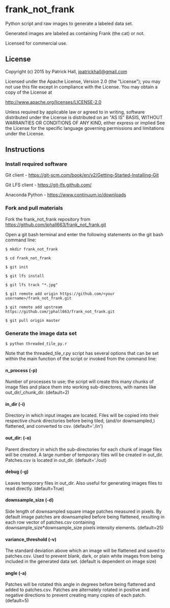 # frank_not_frank

Python script and raw images to generate a labeled data set.

Generated images are labeled as containing Frank (the cat) or not.

Licensed for commercial use.

## License

Copyright (c) 2015 by Patrick Hall, jpatrickhall@gmail.com

Licensed under the Apache License, Version 2.0 (the "License");
you may not use this file except in compliance with the License.
You may obtain a copy of the License at

   http://www.apache.org/licenses/LICENSE-2.0

Unless required by applicable law or agreed to in writing, software
distributed under the License is distributed on an "AS IS" BASIS,
WITHOUT WARRANTIES OR CONDITIONS OF ANY KIND, either express or implied
See the License for the specific language governing permissions and 
limitations under the License.

## Instructions

### Install required software

Git client - https://git-scm.com/book/en/v2/Getting-Started-Installing-Git

Git LFS client - https://git-lfs.github.com/

Anaconda Python - https://www.continuum.io/downloads

### Fork and pull materials

Fork the frank_not_frank repository from https://github.com/jphall663/frank_not_frank.git

Open a git bash terminal and enter the following statements on the git bash command line:

`$ mkdir frank_not_frank`

`$ cd frank_not_frank`

`$ git init`

`$ git lfs install`

`$ git lfs track "*.jpg"`

`$ git remote add origin https://github.com/<your username>/frank_not_frank.git`

`$ git remote add upstream https://github.com/jphall663/frank_not_frank.git`

`$ git pull origin master`

### Generate the image data set

`$ python threaded_tile_py.r`

Note that the threaded_tile_r.py script has several options that can be set within the main function of the script or invoked from the command line:

#### n_process (-p)

Number of processes to use; the script will create this many chunks of image files and place them into working sub-directores, with names like out_dir/_chunk_dir<n>. (default=2)

#### in_dir (-i)

Directory in which input images are located. Files will be copied into their respective chunk directories before being tiled, (and/or downsampled,) flattened, and converted to csv. (default='./in')

#### out_dir: (-o)

Parent directory in which the sub-directories for each chunk of image files will be created. A large number of temporary files will be created in out_dir. Patches.csv is located in out_dir. (default='./out)

#### debug (-g)

Leaves temporary files in out_dir. Also useful for generating images files to read directly. (default=True)

#### downsample_size (-d)

Side length of downsampled square image patches measured in pixels. By default image patches are downsampled before being flattened, resulting in each row vector of patches.csv containing downsample_size*downsample_size pixels intensity elements. (default=25)

#### variance_threshold (-v)

The standard deviation above which an image will be flattened and saved to patches.csv. Used to prevent blank, dark, or plain white images from being included in the generated data set. (default is dependent on image size)

#### angle (-a)

Patches will be rotated this angle in degrees before being flattened and added to patches.csv. Patches are alternately rotated in positive and negative directions to prevent creating many copies of each patch. (default=5)